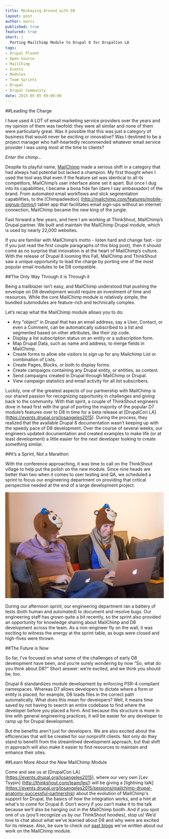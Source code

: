 ```yaml
---
title: Monkeying Around with D8
layout: post
author: marci
published: true
featured: true
short: |
  Porting MailChimp Module to Drupal 8 for DrupalCon LA
tags:
- Drupal Planet
- Open Source
- MailChimp
- Events
- Modules
- Team Sprints
- Drupal
- Drupal Community
date: 2015-05-05 09:00:00
---
```

##Leading the Charge

I have used A LOT of email marketing service providers over the years and my opinion of them was twofold: they were all similar and none of them were particularly great. Was it possible that this was just a category of business that would never be exciting or innovative? Was I destined to be a project manager who half-heartedly recommended whatever email service provider I was using most at the time to clients? 

_Enter the chimp..._

Despite its playful name, [MailChimp](http://www.mailchimp.com) made a serious shift in a category that had always had potential but lacked a champion. My first thought when I used the tool was that even if the feature set was identical to all its competitors, MailChimp’s user interface alone set it apart. But once I dug into its capabilities, I became a bona fide fan (dare I say ambassador) of the brand. From automated email workflows and slick segmentation capabilities, to the [Chimpadeedoo] (http://mailchimp.com/features/mobile-signup-forms/) tablet app that facilitates email sign-ups without an internet connection, MailChimp became the new king of the jungle.

Fast forward a few years, and here I am working at ThinkShout, MailChimp’s Drupal partner. We built and maintain the MailChimp Drupal module, which is used by nearly 22,000 websites. 

If you are familiar with MailChimp’s motto - listen hard and change fast - (or if you just read the first couple paragraphs of this blog post), then it should come as no surprise that innovation is at the heart of MailChimp’s culture. With the release of Drupal 8 looming this Fall, MailChimp and ThinkShout saw a unique opportunity to lead the charge by porting one of the most popular email modules to be D8 compatible. 

##The Only Way Through it is Through it

Being a trailblazer isn’t easy, and MailChimp understood that pushing the envelope on D8 development would require an investment of time and resources. While the core MailChimp module is relatively simple, the bundled submodules are feature-rich and technically complex. 

Let’s recap what the MailChimp module allows you to do:

* Any “object” in Drupal that has an email address, say a User, Contact, or even a Comment, can be automatically subscribed to a list and segmented based on other attributes, like their zip code.
* Display a list subscription status on an entity or a subscription form.
* Map Drupal Data, such as name and address, to merge fields in MailChimp.
* Create forms to allow site visitors to sign up for any Mailchimp List or combination of Lists.
* Create Pages, Blocks, or both to display forms.
* Create campaigns containing any Drupal entity, or entities, as content.
* Send campaigns created in Drupal through MailChimp or Drupal.
* View campaign statistics and email activity for all list subscribers.

Luckily, one of the greatest aspects of our partnership with MailChimp is our shared passion for recognizing opportunity in challenges and giving back to the community. With that spirit, a couple of ThinkShout engineers dove in head first with the goal of porting the majority of the popular D7 module’s features over to D8 in time for a beta release at [DrupalCon LA] (https://events.drupal.org/losangeles2015). During the process, they realized that the available Drupal 8 documentation wasn’t keeping up with the speedy pace of D8 development. Over the course of several weeks, our engineers updated documentation and created examples to make life (or at least development) a little easier for the next developer looking to create something similar.

##It’s a Sprint, Not a Marathon

With the conference approaching, it was time to call on the ThinkShout village to help put the polish on the new module. Since nine heads are better than two when it comes to user testing and QA, we scheduled a sprint to focus our engineering department on providing that critical perspective needed at the end of a large development project.

![mailchimp_roadmap1.jpg](/assets/images/blog/mailchimp_roadmap1.jpg)

During our afternoon sprint, our engineering department ran a battery of tests (both human and automated) to document and resolve bugs. Our engineering staff has grown quite a bit recently, so the sprint also provided an opportunity for knowledge sharing about MailChimp and D8 development across the team. As a non-engineer fly on the wall, it was exciting to witness the energy at the sprint table, as bugs were closed and high-fives were thrown.

##The Future is Now

So far, I’ve focused on what some of the challenges of early D8 development have been, and you’re surely wondering by now “So, what do you think about D8?” Short answer: we’re excited, and we think you should be, too. 

Drupal 8 standardizes module development by enforcing PSR-4 compliant namespaces. Whereas D7 allows developers to dictate where a form or entity is placed, for example, D8 loads files in the correct path automatically. What does this mean for developers? Well, it means time saved by not having to search an entire codebase to find where the developer before you placed a form. And because this structure is more in line with general engineering practices, it will be easier for any developer to ramp up for Drupal development.

But the benefits aren’t just for developers. We are also excited about the efficiencies that will be created for our nonprofit clients. Not only do they stand to benefit from the streamlined development approach, but that shift in approach will also make it easier to find resources to maintain and enhance their sites.

##Learn More About the New MailChimp Module

Come and see us at [DrupalCon LA] (https://events.drupal.org/losangeles2015), where our very own [Lev Tsypin] (http://thinkshout.com/team/lev/) will be giving a [lightning talk] (https://events.drupal.org/losangeles2015/sessions/mailchimp-drupal-anatomy-successful-partnership) about the evolution of MailChimp's support for Drupal, the basics of how the integration works, and a hint at what's to come for Drupal 8. Don’t worry if you can’t make it to the talk because we’ll also be hanging out in the MailChimp booth. And if you spot one of us (you’ll recognize us by our ThinkShout hoodies), stop us! We’d love to chat about what we’ve learned about D8 and why were are excited for its release. Also, be sure to check out [past blogs](http://thinkshout.com/blog/category/mailchimp/) we've written about our work on the MailChimp module.


